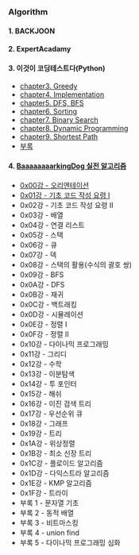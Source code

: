 ### Algorithm  
#### 1. BACKJOON

#### 2. ExpertAcadamy

#### 3. 이것이 코딩테스트다(Python)
* [chapter3. Greedy](https://github.com/KodaHye/Algorithm/blob/master/This%20is%20CodingTest/chapter3.%20Greedy/Greedy.md) 
* [chapter4. Implementation](https://github.com/KodaHye/Algorithm/blob/master/This%20is%20CodingTest/chapter4.%20Implementaion/Implementation.md)
* [chapter5. DFS, BFS](https://github.com/KodaHye/Algorithm/blob/master/This%20is%20CodingTest/chapter5.%20DFS%2C%20BFS/DFS%20and%20BFS.md)
* [chapter6. Sorting](https://github.com/KodaHye/Algorithm/blob/master/This%20is%20CodingTest/chapter6.%20Sorting/Sorting.md)
* [chapter7. Binary Search](https://github.com/KodaHye/Algorithm/blob/master/This%20is%20CodingTest/chapter7.%20BinarySearch/BinarySearch.md)
* [chapter8. Dynamic Programming](https://github.com/KodaHye/Algorithm/blob/master/This%20is%20CodingTest/chapter8.%20DynamicProgramming/DynamicProgramming.md)
* [chapter9. Shortest Path](https://github.com/KodaHye/Algorithm/blob/master/This%20is%20CodingTest/chapter9.%20ShortestPath/ShortestPath.md)
* [부록]()


#### 4. [BaaaaaaaarkingDog 실전 알고리즘](https://blog.encrypted.gg/919)
* [0x00강 - 오리엔테이션](https://github.com/KodaHye/Algorithm/blob/master/BaaaaaaaarkingDog/0x00.md)
* [0x01강 - 기초 코드 작성 요령 I](https://github.com/KodaHye/Algorithm/blob/master/BaaaaaaaarkingDog/0x01.md)
* 0x02강 - 기초 코드 작성 요령 II
* 0x03강 - 배열
* 0x04강 - 연결 리스트
* 0x05강 - 스택
* 0x06강 - 큐
* 0x07강 - 덱
* 0x08강 - 스택의 활용(수식의 괄호 쌍)
* 0x09강 - BFS
* 0x0A강 - DFS
* 0x0B강 - 재귀
* 0x0C강 - 백트래킹
* 0x0D강 - 시뮬레이션
* 0x0E강 - 정렬 I
* 0x0F강 - 정렬 II
* 0x10강 - 다이나믹 프로그래밍
* 0x11강 - 그리디
* 0x12강 - 수학
* 0x13강 - 이분탐색
* 0x14강 - 투 포인터
* 0x15강 - 해쉬
* 0x16강 - 이진 검색 트리
* 0x17강 - 우선순위 큐
* 0x18강 - 그래프
* 0x19강 - 트리
* 0x1A강 - 위상정렬
* 0x1B강 - 최소 신장 트리
* 0x1C강 - 플로이드 알고리즘
* 0x1D강 - 다익스트라 알고리즘
* 0x1E강 - KMP 알고리즘 
* 0x1F강 - 트라이
* 부록 1 - 문자열 기초
* 부록 2 - 동적 배열
* 부록 3 - 비트마스킹
* 부록 4 - union find
* 부록 5 - 다이나믹 프로그래밍 심화